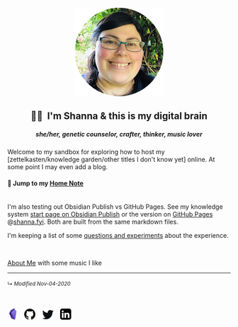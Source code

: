 <p align="center">
<img src="https://raw.githubusercontent.com/ShannaSeigel/digital-brain/main/shanna-fyi/images/profile-picture-garden-200px.png" width="200">

<br>
<H2 align=center>👋🏼&nbsp; I'm Shanna &amp; this is my digital brain</H2>
<h5 align=center size=small><i>she/her, genetic counselor, crafter, thinker, music lover</i></h5>
</p>

Welcome to my sandbox for exploring how to host my [zettelkasten/knowledge garden/other titles I don't know yet] online. At some point I may even add a blog.

#### 🏡 Jump to my [Home Note](page-1.md)
	
<br>
I'm also testing out Obsidian Publish vs GitHub Pages. See my knowledge system <a href="https://publish.obsidian.md/shanna/page-1" target="_blank" rel="noopener noreferrer">start page on Obsidian Publish</a> or the version on <a href="https://shanna.fyi/page-1">GitHub Pages</a> @<a href="https://shanna.fyi">shanna.fyi</a>. Both are built from the same markdown files.

I'm keeping a list of some [questions and experiments](shanna-fyi/personal-site-experiment-log) about the experience.

<br>


[About Me](shanna-fyi/about-page.md) with some music I like

------------------------
<small>↳ <i>Modified Nov-04-2020</i></small>
<br><br><br>
<!--obsidian--><a href="https://forum.obsidian.md/u/shanna" target="_blank" rel="noopener noreferrer"><img src="https://raw.githubusercontent.com/ShannaSeigel/digital-brain/main/shanna-fyi/images/obsidian-sq.png" width="26"></a>&nbsp;&nbsp;
<!--github--> <a href="https://github.com/ShannaSeigel" target="_blank" rel="noopener noreferrer"><img src="https://raw.githubusercontent.com/ShannaSeigel/digital-brain/main/shanna-fyi/images/dave-gandy-socials/github-logo.png" width="25"></a>&nbsp;&nbsp;&nbsp;
<!--reddit <a href="https://www.reddit.com/user/ShannaSeigel/" target="_blank" rel="noopener noreferrer"><img src="https://raw.githubusercontent.com/ShannaSeigel/digital-brain/main/shanna-fyi/images/social-icon-reddit.png" width="25"></a>&nbsp;&nbsp;&nbsp;-->
<!--twitter--> <a href="https://twitter.com/ShannaSeigel" target="_blank" rel="noopener noreferrer"><img src="https://raw.githubusercontent.com/ShannaSeigel/digital-brain/main/shanna-fyi/images/social-icon-twitter.png" width="25"></a>&nbsp;&nbsp;&nbsp;
<!--linkedin--> <a href="https://www.linkedin.com/in/shannaseigel" target="_blank" rel="noopener noreferrer"><img src="https://raw.githubusercontent.com/ShannaSeigel/digital-brain/main/shanna-fyi/images/dave-gandy-socials/linkedin-sign.png" width="25"></a>&nbsp;&nbsp;&nbsp;

<!--
saw tutorial on opening links in new tab that rec's extra security to prevent phishing:
target="_blank" rel="noopener noreferrer"
<a href="https://forum.obsidian.md/u/shanna" target="_blank" rel="noopener noreferrer"><img src="" width="25"></a>&nbsp;&nbsp;&nbsp;
-->

